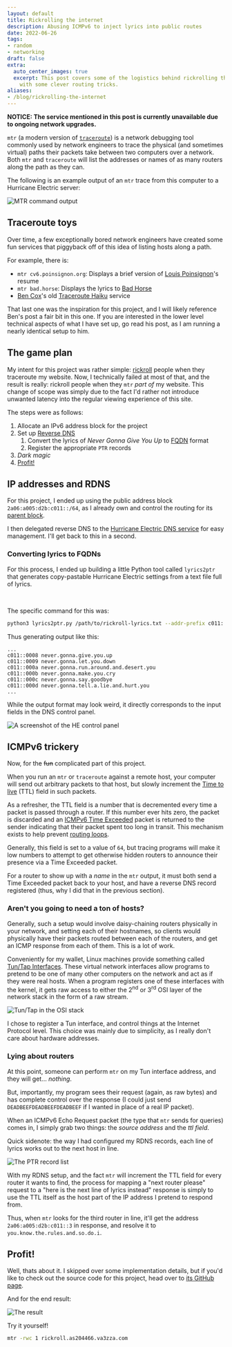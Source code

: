 ```yaml
---
layout: default
title: Rickrolling the internet
description: Abusing ICMPv6 to inject lyrics into public routes
date: 2022-06-26
tags:
- random
- networking
draft: false
extra:
  auto_center_images: true
  excerpt: This post covers some of the logistics behind rickrolling the internet
    with some clever routing tricks.
aliases:
- /blog/rickrolling-the-internet
---
```


**NOTICE: The service mentioned in this post is currently unavailable due to ongoing network upgrades.**

`mtr` (a modern version of [`traceroute`](https://en.wikipedia.org/wiki/Traceroute)) is a network debugging tool commonly used by network engineers to trace the physical (and sometimes virtual) paths their packets take between two computers over a network. Both `mtr` and `traceroute` will list the addresses or names of as many routers along the path as they can.

The following is an example output of an `mtr` trace from this computer to a Hurricane Electric server:

![MTR command output](/images/posts/rickroll-ipv6/he-mtr.png)

## Traceroute toys

Over time, a few exceptionally bored network engineers have created some fun services that piggyback off of this idea of listing hosts along a path.

For example, there is:

- `mtr cv6.poinsignon.org`: Displays a brief version of [Louis Poinsignon](https://www.mygb.eu/)'s resume
- `mtr bad.horse`: Displays the lyrics to [Bad Horse](https://www.youtube.com/watch?v=rN2U5wkhRWc)
- [Ben Cox](https://benjojo.co.uk)'s old [Traceroute Haiku](https://blog.benjojo.co.uk/post/traceroute-haikus) service

That last one was the inspiration for this project, and I will likely reference Ben's post a fair bit in this one. If you are interested in the lower level technical aspects of what I have set up, go read his post, as I am running a nearly identical setup to him.

## The game plan

My intent for this project was rather simple: [rickroll](https://www.youtube.com/watch?v=dQw4w9WgXcQ) people when they traceroute my website. Now, I technically failed at most of that, and the result is really: rickroll people when they `mtr` *part of* my website. This change of scope was simply due to the fact I'd rather not introduce unwanted latency into the regular viewing experience of this site.

The steps were as follows:

1) Allocate an IPv6 address block for the project
2) Set up [Reverse DNS](https://en.wikipedia.org/wiki/Reverse_DNS_lookup) 
   1) Convert the lyrics of *Never Gonna Give You Up* to [FQDN](https://en.wikipedia.org/wiki/Fully_qualified_domain_name) format
   2) Register the appropriate `PTR` records
3) *Dark magic*
4) [Profit!](https://knowyourmeme.com/memes/profit)

## IP addresses and RDNS

For this project, I ended up using the public address block `2a06:a005:d2b:c011::/64`, as I already own and control the routing for its [parent block](https://bgp.tools/prefix/2a06:a005:d2b::/48).

I then delegated reverse DNS to the [Hurricane Electric DNS service](https://dns.he.net/) for easy management. I'll get back to this in a second.

### Converting lyrics to FQDNs

For this process, I ended up building a little Python tool called `lyrics2ptr` that generates copy-pastable Hurricane Electric settings from a text file full of lyrics.

<br>

The specific command for this was:

```sh
python3 lyrics2ptr.py /path/to/rickroll-lyrics.txt --addr-prefix c011::
```

Thus generating output like this:

```text
...
c011::0008 never.gonna.give.you.up
c011::0009 never.gonna.let.you.down
c011::000a never.gonna.run.around.and.desert.you
c011::000b never.gonna.make.you.cry
c011::000c never.gonna.say.goodbye
c011::000d never.gonna.tell.a.lie.and.hurt.you
...
```

While the output format may look weird, it directly corresponds to the input fields in the DNS control panel.

![A screenshot of the HE control panel](/images/posts/rickroll-ipv6/he-dns-fields.png)

## ICMPv6 trickery

Now, for the ~~fun~~ complicated part of this project.

When you run an `mtr` or `traceroute` against a remote host, your computer will send out arbitrary packets to that host, but slowly increment the [Time to live](https://en.wikipedia.org/wiki/Time_to_live) (TTL) field in such packets. 

As a refresher, the TTL field is a number that is decremented every time a packet is passed through a router. If this number ever hits zero, the packet is discarded and an [ICMPv6 Time Exceeded](https://en.wikipedia.org/wiki/Internet_Control_Message_Protocol#Time_exceeded) packet is returned to the sender indicating that their packet spent too long in transit. This mechanism exists to help prevent [routing loops](https://en.wikipedia.org/wiki/Routing_loop). 

Generally, this field is set to a value of `64`, but tracing programs will make it low numbers to attempt to get otherwise hidden routers to announce their presence via a Time Exceeded packet.

For a router to show up with a *name* in the `mtr` output, it must both send a Time Exceeded packet back to your host, and have a reverse DNS record registered (thus, why I did that in the previous section).

### Aren't you going to need a ton of hosts?

Generally, such a setup would involve daisy-chaining routers physically in your network, and setting each of their hostnames, so clients would physically have their packets routed between each of the routers, and get an ICMP response from each of them. This is a lot of work.

Conveniently for my wallet, Linux machines provide something called [Tun/Tap Interfaces](https://en.wikipedia.org/wiki/TUN/TAP). These virtual network interfaces allow programs to pretend to be one of many other computers on the network and act as if they were real hosts. When a program registers one of these interfaces with the kernel, it gets raw access to either the 2<sup>nd</sup> or 3<sup>rd</sup> OSI layer of the network stack in the form of a raw stream.

![Tun/Tap in the OSI stack](/images/posts/rickroll-ipv6/400px-Tun-tap-osilayers-diagram.png)

I chose to register a Tun interface, and control things at the Internet Protocol level. This choice was mainly due to simplicity, as I really don't care about hardware addresses.

### Lying about routers

At this point, someone can perform `mtr` on my Tun interface address, and they will get... *nothing*. 

But, importantly, my program sees their request (again, as raw bytes) and has complete control over the response (I could just send `DEADBEEFDEADBEEFDEADBEEF` if I wanted in place of a real IP packet).

When an ICMPv6 Echo Request packet (the type that `mtr` sends for queries) comes in, I simply grab two things: the *source address* and the *ttl field*.

Quick sidenote: the way I had configured my RDNS records, each line of lyrics works out to the next host in line. 

![The PTR record list](/images/posts/rickroll-ipv6/ptr-records.png)

With my RDNS setup, and the fact `mtr` will increment the TTL field for every router it wants to find, the process for mapping a "next router please" request to a "here is the next line of lyrics instead" response is simply to use the TTL itself as the host part of the IP address I pretend to respond from.

Thus, when `mtr` looks for the third router in line, it'll get the address `2a06:a005:d2b:c011::3` in response, and resolve it to `you.know.the.rules.and.so.do.i`.

## Profit!

Well, thats about it. I skipped over some implementation details, but if you'd like to check out the source code for this project, head over to [its GitHub page](https://github.com/ewpratten/imaginary-addrs).

And for the end result:

![The result](/images/posts/rickroll-ipv6/result.png)

Try it yourself!

```sh
mtr -rwc 1 rickroll.as204466.va3zza.com
```

